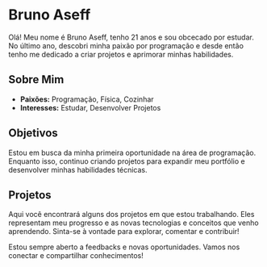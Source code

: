# Bruno Aseff

Olá! Meu nome é Bruno Aseff, tenho 21 anos e sou obcecado por estudar. No último ano, descobri minha paixão por programação e desde então tenho me dedicado a criar projetos e aprimorar minhas habilidades.

## Sobre Mim

- **Paixões:** Programação, Física, Cozinhar
- **Interesses:** Estudar, Desenvolver Projetos

## Objetivos

Estou em busca da minha primeira oportunidade na área de programação. Enquanto isso, continuo criando projetos para expandir meu portfólio e desenvolver minhas habilidades técnicas.

## Projetos

Aqui você encontrará alguns dos projetos em que estou trabalhando. Eles representam meu progresso e as novas tecnologias e conceitos que venho aprendendo. Sinta-se à vontade para explorar, comentar e contribuir!

Estou sempre aberto a feedbacks e novas oportunidades. Vamos nos conectar e compartilhar conhecimentos!

